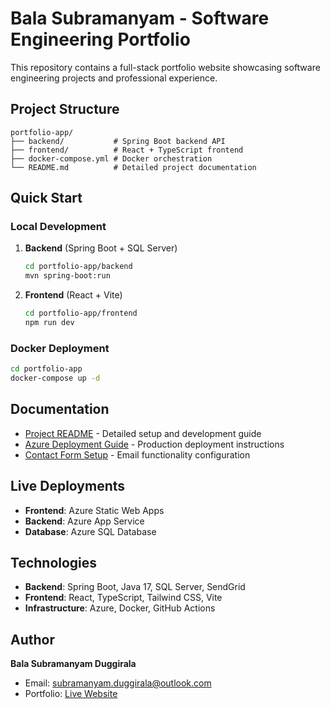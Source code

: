 # Bala Subramanyam - Software Engineering Portfolio

This repository contains a full-stack portfolio website showcasing software engineering projects and professional experience.

## Project Structure

```
portfolio-app/
├── backend/           # Spring Boot backend API
├── frontend/          # React + TypeScript frontend
├── docker-compose.yml # Docker orchestration
└── README.md          # Detailed project documentation
```

## Quick Start

### Local Development

1. **Backend** (Spring Boot + SQL Server)
   ```bash
   cd portfolio-app/backend
   mvn spring-boot:run
   ```

2. **Frontend** (React + Vite)
   ```bash
   cd portfolio-app/frontend
   npm run dev
   ```

### Docker Deployment
```bash
cd portfolio-app
docker-compose up -d
```

## Documentation

- [Project README](portfolio-app/README.md) - Detailed setup and development guide
- [Azure Deployment Guide](portfolio-app/AZURE_DEPLOYMENT_SETUP.md) - Production deployment instructions
- [Contact Form Setup](portfolio-app/README-CONTACT.md) - Email functionality configuration

## Live Deployments

- **Frontend**: Azure Static Web Apps
- **Backend**: Azure App Service
- **Database**: Azure SQL Database

## Technologies

- **Backend**: Spring Boot, Java 17, SQL Server, SendGrid
- **Frontend**: React, TypeScript, Tailwind CSS, Vite
- **Infrastructure**: Azure, Docker, GitHub Actions

## Author

**Bala Subramanyam Duggirala**
- Email: subramanyam.duggirala@outlook.com
- Portfolio: [Live Website](https://bala-portfolio.azurewebsites.net) 